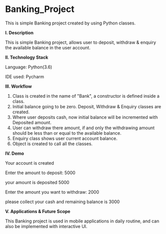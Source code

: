 # Banking_Project
This is simple Banking project created by using Python classes.

**I. Description**

This is simple Banking project, allows user to deposit, withdraw & enquiry the available balance in the user account.

**II. Technology Stack**

Language: Python(3.6)

IDE used: Pycharm

**III. Workflow**

1. Class is created in the name of "Bank", a constructor is defined inside a class.
2. Initial balance going to be zero. Deposit, Withdraw & Enquiry classes are created.
3. Where user deposits cash, now initial balance will be incremented with Deposited amount.
4. User can withdraw there amount, if and only the withdrawing amount should be less than or equal to the available balance.
5. Enquiry class shows user current account balance.
6. Object is created to call all the classes.

**IV. Demo**

Your account is created

Enter the amount to deposit: 5000

your amount is deposited 5000

Enter the amount you want to withdraw: 2000

please collect your cash and remaining balance is 3000


**V. Applications & Future Scope**

This Banking project is used in mobile applications in daily routine, and can also be implemented with interactive UI.













